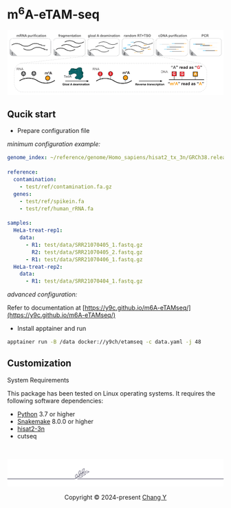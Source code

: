 # m<sup>6</sup>A-eTAM-seq

![diagram](./docs/diagram.svg)

## Qucik start

- Prepare configuration file

_minimum configuration example:_

```yaml
genome_index: ~/reference/genome/Homo_sapiens/hisat2_tx_3n/GRCh38.release110

reference:
  contamination:
    - test/ref/contamination.fa.gz
  genes:
    - test/ref/spikein.fa
    - test/ref/human_rRNA.fa

samples:
  HeLa-treat-rep1:
    data:
      - R1: test/data/SRR21070405_1.fastq.gz
        R2: test/data/SRR21070405_2.fastq.gz
      - R1: test/data/SRR21070406_1.fastq.gz
  HeLa-treat-rep2:
    data:
      - R1: test/data/SRR21070404_1.fastq.gz
```

_advanced configuration:_

Refer to documentation at [https://y9c.github.io/m6A-eTAMseq/](https://y9c.github.io/m6A-eTAMseq/)

- Install apptainer and run

```bash
apptainer run -B /data docker://y9ch/etamseq -c data.yaml -j 48
```

## Customization

System Requirements

This package has been tested on Linux operating systems. It requires the following software dependencies:

- [Python](https://www.python.org/downloads/) 3.7 or higher
- [Snakemake](https://snakemake.readthedocs.io/en/stable/getting_started/installation.html) 8.0.0 or higher
- [hisat2-3n](https://github.com/DaehwanKimLab/hisat2/tree/hisat-3n)
- cutseq

&nbsp;

<p align="center">
<img
  src="https://raw.githubusercontent.com/y9c/y9c/master/resource/footer_line.svg?sanitize=true"
/>
</p>
<p align="center">
Copyright &copy; 2024-present
<a href="https://github.com/y9c" target="_blank">Chang Y</a>
</p>
<p align="center">
